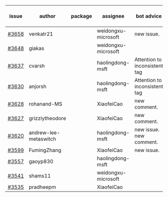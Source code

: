 | issue | author | package | assignee | bot advice | created date of issue | target release date | date from target |
| ------ | ------ | ------ | ------ | ------ | ------ | ------ | :-----: |
| [#3658](https://github.com/Azure/sdk-release-request/issues/3658) | venkatr21 |  | weidongxu-microsoft | new issue. | 01-16 | 02-24 |  |
| [#3648](https://github.com/Azure/sdk-release-request/issues/3648) | giakas |  | weidongxu-microsoft |  | 01-12 | 01-27 |  |
| [#3637](https://github.com/Azure/sdk-release-request/issues/3637) | cvarsh |  | haolingdong-msft | Attention to inconsistent tag | 01-11 | 01-27 |  |
| [#3630](https://github.com/Azure/sdk-release-request/issues/3630) | anjorsh |  | haolingdong-msft | Attention to inconsistent tag | 01-10 | 01-27 |  |
| [#3628](https://github.com/Azure/sdk-release-request/issues/3628) | rohanand-MS |  | XiaofeiCao | new comment. | 01-10 | 01-27 |  |
| [#3627](https://github.com/Azure/sdk-release-request/issues/3627) | grizzlytheodore |  | XiaofeiCao | new comment. | 01-10 | 01-27 |  |
| [#3620](https://github.com/Azure/sdk-release-request/issues/3620) | andrew-lee-metaswitch |  | haolingdong-msft | new issue. new comment. | 01-05 | 01-27 |  |
| [#3599](https://github.com/Azure/sdk-release-request/issues/3599) | FumingZhang |  | XiaofeiCao | new issue. | 12-28 | 01-27 |  |
| [#3557](https://github.com/Azure/sdk-release-request/issues/3557) | gaoyp830 |  | haolingdong-msft |  | 12-09 | 01-27 |  |
| [#3541](https://github.com/Azure/sdk-release-request/issues/3541) | shams11 |  | weidongxu-microsoft |  | 12-07 | 12-23 |  |
| [#3535](https://github.com/Azure/sdk-release-request/issues/3535) | pradheepm |  | XiaofeiCao |  | 12-06 | 12-23 |  |
